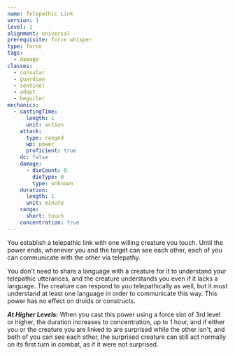 ```yaml
---
name: Telepathic Link
version: 1
level: 1
alignment: universal
prerequisite: force whisper
type: force
tags:
  - damage
classes:
  - consular
  - guardian
  - sentinel
  - adept
  - beguiler
mechanics:
  - castingTime:
      length: 1
      unit: action
    attack:
      type: ranged
      wp: power
      proficient: true
    dc: false
    damage:
      - dieCount: 0
        dieType: 0
        type: unknown
    duration:
      length: 1
      unit: minute
    range:
      short: touch
    concentration: true
---
```

You establish a telepathic link with one willing creature you touch. Until the power ends, whenever you and the target can see each other, each of you can communicate with the other via telepathy.

You don't need to share a language with a creature for it to understand your telepathic utterances, and the creature understands you even if it lacks a language. The creature can respond to you telepathically as well, but it must understand at least one language in order to communicate this way. This power has no effect on droids or constructs.

***__At Higher Levels__:*** When you cast this power using a force slot of 3rd level or higher, the duration increases to concentration, up to 1 hour, and if either you or the creature you are linked to are surprised while the other isn't, and both of you can see each other, the surprised creature can still act normally on its first turn in combat, as if it were not surprised.
    